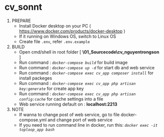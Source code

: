 # cv_sonnt
1. PREPARE
    - Install Docker desktop on your PC ( https://www.docker.com/products/docker-desktop )
    - If it running on Windows OS, switch to Linux OS
    - Create file `.env`, refer `.env.example`
2. BUILD
    - Open cmd/shell in root folder [ **\01_Sourcecode\cv_nguyentrongson** ]
    - Run command : *`docker-compose build`* for build image
    - Run command : *`docker-compose up -d`* for start db and web service
    - Run command : *`docker-compose exec cv_app composer install`* for install packeges
    - Run command : *`docker-compose exec cv_app php artisan key:generate`* for create app key
    - Run command : *`docker-compose exec cv_app php artisan config:cache`* for cache settings into a file
    - Web service running default on : **localhost:2213**
3. NOTE
    - If wanna to change post of web service, go to file docker-compose.yml and change port of web service
	- If you need to run command line in docker, run this: *`docker exec -it toploop_app bash`*
